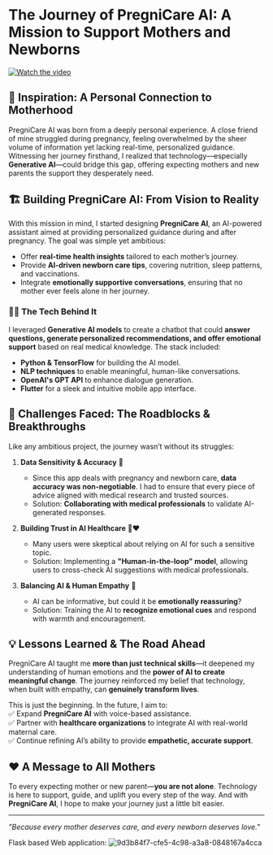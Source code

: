 # The Journey of PregniCare AI: A Mission to Support Mothers and Newborns  



[![Watch the video](https://github.com/user-attachments/assets/6ac76ac9-7452-4217-a076-026a536f02b5)](https://www.youtube.com/watch?v=059n3il3RTg)

## 🌱 Inspiration: A Personal Connection to Motherhood  
PregniCare AI was born from a deeply personal experience. A close friend of mine struggled during pregnancy, feeling overwhelmed by the sheer volume of information yet lacking real-time, personalized guidance. Witnessing her journey firsthand, I realized that technology—especially **Generative AI**—could bridge this gap, offering expecting mothers and new parents the support they desperately need.  

## 🏗️ Building PregniCare AI: From Vision to Reality  
With this mission in mind, I started designing **PregniCare AI**, an AI-powered assistant aimed at providing personalized guidance during and after pregnancy. The goal was simple yet ambitious:  
- Offer **real-time health insights** tailored to each mother’s journey.  
- Provide **AI-driven newborn care tips**, covering nutrition, sleep patterns, and vaccinations.  
- Integrate **emotionally supportive conversations**, ensuring that no mother ever feels alone in her journey.  

### 👨‍💻 The Tech Behind It  
I leveraged **Generative AI models** to create a chatbot that could **answer questions, generate personalized recommendations, and offer emotional support** based on real medical knowledge. The stack included:  
- **Python & TensorFlow** for building the AI model.  
- **NLP techniques** to enable meaningful, human-like conversations.  
- **OpenAI's GPT API** to enhance dialogue generation.  
- **Flutter** for a sleek and intuitive mobile app interface.  

## 🚧 Challenges Faced: The Roadblocks & Breakthroughs  
Like any ambitious project, the journey wasn’t without its struggles:  
1. **Data Sensitivity & Accuracy** 🏥  
   - Since this app deals with pregnancy and newborn care, **data accuracy was non-negotiable**. I had to ensure that every piece of advice aligned with medical research and trusted sources.  
   - Solution: **Collaborating with medical professionals** to validate AI-generated responses.  

2. **Building Trust in AI Healthcare** 🤖❤️  
   - Many users were skeptical about relying on AI for such a sensitive topic.  
   - Solution: Implementing a **"Human-in-the-loop" model**, allowing users to cross-check AI suggestions with medical professionals.  

3. **Balancing AI & Human Empathy** 🌸  
   - AI can be informative, but could it be **emotionally reassuring**?  
   - Solution: Training the AI to **recognize emotional cues** and respond with warmth and encouragement.  

## 💡 Lessons Learned & The Road Ahead  
PregniCare AI taught me **more than just technical skills**—it deepened my understanding of human emotions and the **power of AI to create meaningful change**. The journey reinforced my belief that technology, when built with empathy, can **genuinely transform lives**.  

This is just the beginning. In the future, I aim to:  
✅ Expand **PregniCare AI** with voice-based assistance.  
✅ Partner with **healthcare organizations** to integrate AI with real-world maternal care.  
✅ Continue refining AI’s ability to provide **empathetic, accurate support**.  

## ❤️ A Message to All Mothers  
To every expecting mother or new parent—**you are not alone**. Technology is here to support, guide, and uplift you every step of the way. And with **PregniCare AI**, I hope to make your journey just a little bit easier.  

---  
*"Because every mother deserves care, and every newborn deserves love."*  


Flask based Web application:
![9d3b84f7-cfe5-4c98-a3a8-0848167a4cca](https://github.com/user-attachments/assets/b5ae11a1-2201-40f1-99a5-7b4f42c35c2d)


